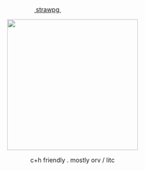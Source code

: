 <div align="center"> ‎‎‎ ‎<a href="https://starrydream.straw.page/"> strawpg </a>   ‎ ‎‎‎ ‎‎ ‎‎  ‎ ‎‎‎ ‎‎ ‎‎     ‎ ‎‎‎‎ ‎‎‎ ‎‎ ‎‎ ‎‎    ‎ ‎‎‎‎‎  ‎‎ ‎‎‎ ‎‎  ‎‎   ‎ ‎‎‎‎‎  ‎‎  ‎ ‎‎‎‎‎  ‎‎ ‎‎ ‎‎‎ ‎‎ ‎‎   ‎ 
 </div> 


<p align="center"> <img src="https://i.pinimg.com/736x/82/cc/d3/82ccd3b8d7e3222b3ef4d3f5d06d528d.jpg" width=300> </p>
<p align="center"> 
 
<p align="center">c+h friendly . mostly orv / litc

